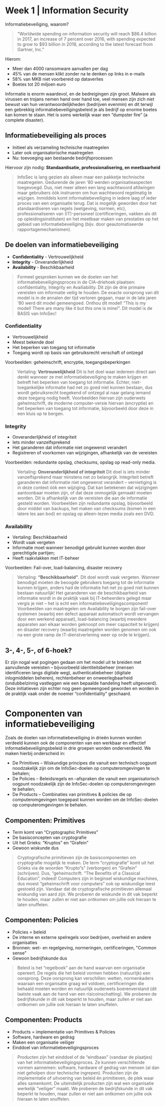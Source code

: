 # Week 1 | Information Security

Informatiebeveiliging, waarom?

> "Worldwide spending on information security will reach \$86.4 billion in 2017, an increase of 7 percent over 2016, with spending expected to grow to \$93 billion in 2018, according to the latest forecast from Gartner, Inc."

Hierom:

- Meer dan 4000 ransomware aanvallen per dag
- 45% van de mensen klikt zonder na te denken op links in e-mails
- 58% van MKB niet voorbereid op dataverlies
- Boetes tot 20 miljoen euro

Informatie is enorm waardevol, en de bedreigingen zijn groot. Malware als virussen en trojans nemen hand over hand toe, veel mensen zijn zich niet bewust van hun verantwoordelijkheden (bedrijven evenmin) en dit terwijl een gebrekkig informatiebeveiligingsbeleid je als bedrijf op enorme boetes kan komen te staan. Het is soms werkelijk waar een “dumpster fire” (a complete disaster).

## Informatiebeveiliging als proces

- Initieel als verzameling technische maatregelen
- Later ook organisatorische maatregelen
- Nu: toevoeging aan bestaande bedrijfsprocessen

Hiervoor zijn nodig: **Standaardisatie, professionalisering, en meetbaarheid**

> InfoSec is lang gezien als alleen maar een pakketje technische maatregelen. Gedurende de jaren ‘80 werden organisatieaspecten toegevoegd. Dus, niet meer alleen een lang wachtwoord afdwingen maar gebruikers óók instrueren om hun wachtwoord regelmatig te wijzigen. Inmiddels komt informatiebeveiliging in iedere laag of ieder proces van een organisatie terug. Dat is mogelijk geworden door het standaardiseren van regels (wetgeving, normen, etc), professionaliseren van (IT)-personeel (certificeringen, vakken als dit op opleidingsinstituten) en het meetbaar maken van prestaties op het gebied van informatiebeveiliging (bijv. door geautomatiseerde rapportagemechanismen).

## De doelen van informatiebeveiliging

- **Confidentiality** - Vertrouwelijkheid
- **Integrity** - Onveranderlijkheid
- **Availability** - Beschikbaarheid

> Formeel gesproken kunnen we de doelen van het informatiebeveiligingsproces in de CIA-driehoek plaatsen: confidentiality, Integrity en Availiability. Dit zijn de drie primaire vereisten om informatie veilig te houden. De exacte oorsprong van dit model is in de annalen der tijd verloren gegaan, maar in de late jaren ‘80 werd dit model gemeengoed. Onthou dit model! “This is my model! There are many like it but this one is mine!”. Dit model is de BASIS van InfoSec!

### Confidentiality

- Vertrouwelijkheid
- Meest bekende doel
- Het beperken van toegang tot informatie
- Toegang wordt op basis van gebruiksrecht verschaft of ontzegd

Voorbeelden: geheimschrift, encryptie, toegangsbeperkingen

> Vertaling: **Vertrouwelijkheid**
> Dit is het doel waar iedereen direct aan denkt wanneer ze met informatiebeveiliging te maken krijgen en betreft het beperken van toegang tot informatie. Echter, niet-toegankelijke informatie had net zo goed niet kunnen bestaan, dus wordt gebruiksrecht toegekend of ontzegd al naar gelang iemand deze toegang nodig heeft. Voorbeelden hiervan zijn ouderwets geheimschrift, de moderne computer-versie hiervan (encryptie) en het beperken van toegang tot informatie, bijvoorbeeld door deze in een kluis op te bergen.

### Integrity

- Onveranderlijkheid of integriteit
- Iets minder vanzelfsprekend
- Het garanderen dat informatie niet ongewenst verandert
- Registreren of voorkomen van wijzigingen, afhankelijk van de vereisten

Voorbeelden: redundante opslag, checksums, opslag op read-only media.

> Vertaling: **Onveranderlijkheid of integriteit**
> Dit doel is iets minder vanzelfsprekend maar minstens net zo belangrijk. Integriteit betreft garanderen dat informatie niet ongewenst verandert – vernietiging is in deze context óók een wijziging. Dat kan betekenen dat wijzigingen aantoonbaar moeten zijn, of dat deze onmogelijk gemaakt moeten worden. Dit is afhankelijk van de vereisten die aan de informatie gesteld worden. Voorbeelden zijn redundante opslag, bijvoorbeeld door middel van backups, het maken van checksums (komen in een latere les aan bod) en opslag op alleen-lezen media zoals een DVD.

### Availability

- Vertaling: Beschikbaarheid
- Wordt vaak vergeten
- Informatie moet wanneer benodigd gebruikt kunnen worden door gerechtigde partijen;
- Heeft raakvlakken met IT-beheer

Voorbeelden: Fail-over, load-balancing, disaster recovery

> Vertaling: **“Beschikbaarheid”**.
> Dit doel wordt vaak vergeten. Wanneer benodigd moeten de beoogde gebruikers toegang tot de informatie kunnen krijgen, anders had de informatie het net zo goed niet kunnen bestaan natuurlijk! Het garanderen van de beschikbaarheid van informatie wordt in de praktijk vaak bij IT-beheerders gelegd maar vergis je niet – het is echt een informatiebeveiligingscomponent!
> Voorbeelden van maatregelen om Availability te borgen zijn fail-over systemen (waarbij een defect apparaat automatisch wordt vervangen door een werkend apparaat), load-balancing (waarbij meerdere apparaten aan elkaar worden geknoopt om meer capaciteit te krijgen) en disaster recovery (waarbij maatregelen worden genomen om ook na een grote ramp de IT-dienstverlening weer op orde te krijgen).

## 3-, 4-, 5-, of 6-hoek?

Er zijn nogal wat pogingen gedaan om het model uit te breiden met aanvullende vereisten – bijvoorbeeld identiteitsbeheer (mensen identificeren langs digitale weg), authenticatiebeheer (digitale inlogmiddelen beheren), rechtenbeheer en onweerlegbaarheid (ondubbelzinnig vastleggen wie een bepaalde handeling heeft uitgevoerd). Deze initiatieven zijn echter nog geen gemeengoed geworden en worden in de praktijk vaak onder de noemer “confidentiality” geschaard.

# Componenten van informatiebeveiliging

Zoals de doelen van informatiebeveiliging in drieën kunnen worden verdeeld kunnen ook de componenten van een werkbaar en effectief informatiebeveiligingsbeleid in drie groepen worden onderverdeeld. We maken hierbij onderscheid in:

- De Primitives – Wiskundige principes die vanuit een technisch oogpunt noodzakelijk zijn om de InfoSec-doelen op computeromgevingen te behalen;
- De Policies – Beleidsregels en –afspraken die vanuit een organisatorisch oogpunt noodzakelijk zijn de InfoSec-doelen op computeromgevingen te behalen;
- De Products – Combinaties van primitives & policies die op computeromgevingen toegepast kunnen worden om de InfoSec-doelen op computeromgevingen te behalen.

## Componenten: Primitives

- Term komt van “Cryptographic Primitives”
- De basisconcepten van cryptografie
- Uit het Grieks: “Kruptos” en “Grafein”
- Gewoon wiskunde dus

> Cryptografische primitieven zijn de basiscomponenten om cryptografie mogelijk te maken. De term “cryptografie” komt uit het Grieks via de woorden “Krupto”s” (verborgen) en “Grafein” (schrijven). Dus, “geheimschrift. “The Benefits of a Classical Education”, indeed! Computers zijn in beginsel wiskundige machines, dus moest “geheimschrift voor computers” ook op wiskundige leest gestoeld zijn. Vandaar dat de cryptografische primitieven allemaal wiskundig van aard zijn. We proberen de wiskunde in dit vak beperkt te houden, maar zullen er niet aan ontkomen om jullie ook hieraan te laten snuffelen.

## Componenten: Policies

- Policies = beleid
- De interne en externe spelregels voor bedrijven, overheid en andere organisaties
- Bronnen: wet- en regelgeving, normeringen, certificeringen, "Common sense"
- Gewoon bedrijfskunde dus

> Beleid is het “regelboek” aan de hand waarvan een organisatie opereert. De regels die het beleid vormen hebben (natuurlijk) een oorsprong. Deze oorsprong kan verschillen: wetten, normenkaders waaraan een organisatie graag wil voldoen, certificeringen die behaald moeten worden en natuurlijk ouderwets boerenverstand (dit laatste vaak aan de hand van een risicoinschatting). We proberen de bedrijfskunde in dit vak beperkt te houden, maar zullen er niet aan ontkomen om jullie ook hieraan te laten snuffelen.

## Componenten: Products

- Products = implementatie van Primitives & Policies
- Software, hardware en gedrag
- Maken een organisatie veiliger
- Einddoel van informatiebeveiligingsproces

> Producten zijn het einddoel of de “eindbaas” (vandaar de plaatjes) van het informatiebeveiligingsproces. Ze kunnen verschillende vormen aannemen: software, hardware of gedrag van mensen (al dan niet geholpen door technische ingrepen). Producten zijn de implementatie of uitvoering van beleid én primitieven, de plek waar alles samenkomt. De uiteindelijk producten zijn wat een organisatie werkelijk “veiliger” maakt. We proberen de bedrijfskunde in dit vak beperkt te houden, maar zullen er niet aan ontkomen om jullie ook hieraan te laten snuffelen.

